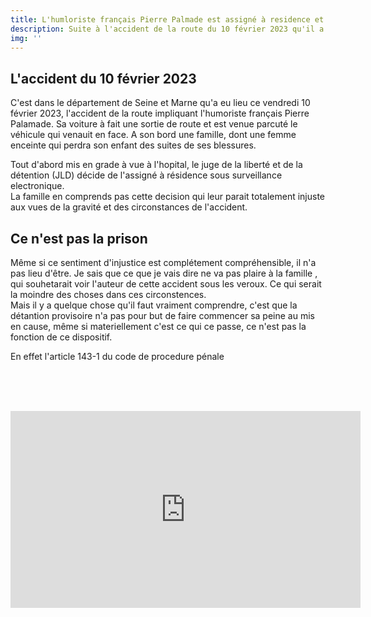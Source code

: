 ```yaml
---
title: L'humloriste français Pierre Palmade est assigné à residence et placé sous surveillance electronique
description: Suite à l'accident de la route du 10 février 2023 qu'il a propvoqué, l'humoriste Pierre Palmade à été controlé positif à la cocaïne. Alors que plusieurs victimes sont encore hospitalisées, Pierre Palamade est asigné à résidence et placé sous surveillance électronique.
img: ''
---
```

   
## L'accident du 10 février 2023
   
   
C'est dans le département de Seine et Marne qu'a eu lieu ce vendredi 10 février 2023, l'accident de la route impliquant l'humoriste français Pierre Palamade. Sa voiture à fait une sortie de route et est venue parcuté le véhicule qui venauit en face.  A son bord une famille, dont une femme enceinte qui perdra son enfant des suites de ses blessures.   
   
Tout d'abord mis en grade à vue à l'hopital, le juge de la liberté et de la détention (JLD) décide de l'assigné à résidence sous surveillance electronique.   
La famille en comprends pas cette decision qui leur parait totalement injuste aux vues de la gravité et des circonstances de l'accident.   
   
## Ce n'est pas la prison
   
Même si ce sentiment d'injustice est complétement compréhensible, il n'a pas lieu d'être. Je sais que ce que je vais dire ne va pas plaire à la famille , qui souhetarait voir l'auteur de cette accident sous les veroux. Ce qui serait la moindre des choses dans ces circonstences.   
Mais il y a quelque chose qu'il faut vraiment comprendre, c'est que la détantion provisoire n'a pas pour but de faire commencer sa peine au mis en cause, même si materiellement c'est ce qui ce passe, ce n'est pas la fonction de ce dispositif.   
   
En effet l'article 143-1 du code de procedure pénale
   
<br><br><br><div class="vdo"><iframe width="560" height="315" src="https://www.youtube.com/embed/7xSr5iOJfus" title="YouTube video player" frameborder="0" allow="accelerometer; autoplay; clipboard-write; encrypted-media; gyroscope; picture-in-picture; web-share" allowfullscreen></iframe></div>   
   
